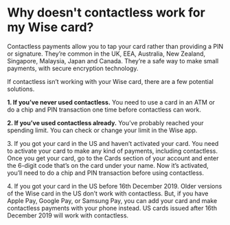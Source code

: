 # Why doesn't contactless work for my Wise card?

Contactless payments allow you to tap your card rather than providing a PIN or signature. They’re common in the UK, EEA, Australia, New Zealand, Singapore, Malaysia, Japan and Canada. They’re a safe way to make small payments, with secure encryption technology.

If contactless isn’t working with your Wise card, there are a few potential solutions.

 **1\. If you’ve never used contactless.** You need to use a card in an ATM or do a chip and PIN transaction one time before contactless can work.

 **2\. If you’ve used contactless already.** You’ve probably reached your spending limit. You can check or change your limit in the Wise app.

3\. If you got your card in the US and haven’t activated your card. You need to activate your card to make any kind of payments, including contactless. Once you get your card, go to the Cards section of your account and enter the 6-digit code that’s on the card under your name. Now it’s activated, you’ll need to do a chip and PIN transaction before using contactless.

4\. If you got your card in the US before 16th December 2019. Older versions of the Wise card in the US don’t work with contactless. But, if you have Apple Pay, Google Pay, or Samsung Pay, you can add your card and make contactless payments with your phone instead. US cards issued after 16th December 2019 will work with contactless.